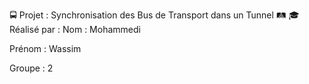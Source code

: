 🚍 Projet : Synchronisation des Bus de Transport dans un Tunnel 🛤️
🎓 Réalisé par :
Nom : Mohammedi

Prénom : Wassim

Groupe : 2